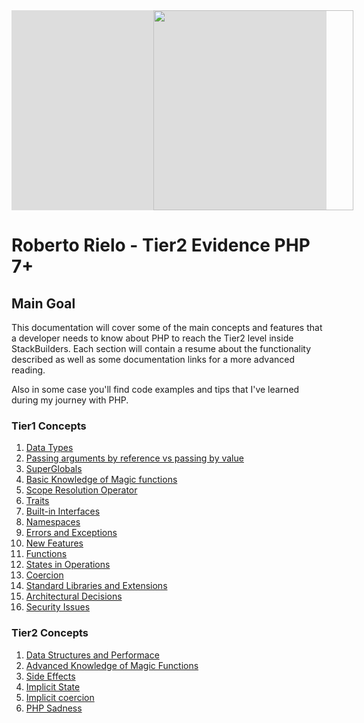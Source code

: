 <div style="background: #ddd">
    <img src="https://www.stackbuilders.com/assets/images/stack-builders-logo-nav-horizontal.svg" width="320" style="margin-left: 45%">
</div>

# Roberto Rielo - Tier2 Evidence PHP 7+

## Main Goal

This documentation will cover some of the main concepts and features that a developer needs to know about PHP to reach the Tier2 level inside StackBuilders. Each section will contain a resume about the functionality described as well as some documentation links for a more advanced reading.

Also in some case you'll find code examples and tips that I've learned during my journey with PHP.

### Tier1 Concepts

 1. [Data Types](https://github.com/roberto910907/Tier2-Evidence/blob/master/docs/Tier1/data_types.md)
 2. [Passing arguments by reference vs passing by value](https://github.com/roberto910907/Tier2-Evidence/blob/master/docs/Tier1/passing_arguments.md)
 3. [SuperGlobals](https://github.com/roberto910907/Tier2-Evidence/blob/master/docs/Tier1/superglobals.md)
 4. [Basic Knowledge of Magic functions](https://github.com/roberto910907/Tier2-Evidence/blob/master/docs/Tier1/magic_functions.md)
 5. [Scope Resolution Operator](https://github.com/roberto910907/Tier2-Evidence/blob/master/docs/Tier1/scope_operator.md)
 6. [Traits](https://github.com/roberto910907/Tier2-Evidence/blob/master/docs/Tier1/traits.md)
 7. [Built-in Interfaces](https://github.com/roberto910907/Tier2-Evidence/blob/master/docs/Tier1/interfaces.md)
 8. [Namespaces](https://github.com/roberto910907/Tier2-Evidence/blob/master/docs/Tier1/namespaces.md)
 9. [Errors and Exceptions](https://github.com/roberto910907/Tier2-Evidence/blob/master/docs/Tier1/error_exceptions.md)
 10. [New Features](https://github.com/roberto910907/Tier2-Evidence/blob/master/docs/Tier1/new_features.md)
 11. [Functions](https://github.com/roberto910907/Tier2-Evidence/blob/master/docs/Tier1/functions.md)
 12. [States in Operations](https://github.com/roberto910907/Tier2-Evidence/blob/master/docs/Tier1/states_in_operations.md)
 13. [Coercion](https://github.com/roberto910907/Tier2-Evidence/blob/master/docs/Tier1/coercion.md)
 14. [Standard Libraries and Extensions](https://github.com/roberto910907/Tier2-Evidence/blob/master/docs/Tier1/libraries_extensions.md)
 15. [Architectural Decisions](https://github.com/roberto910907/Tier2-Evidence/blob/master/docs/Tier1/architectural_decisions.md)
 16. [Security Issues](https://github.com/roberto910907/Tier2-Evidence/blob/master/docs/Tier1/security_issues.md)

### Tier2 Concepts

1. [Data Structures and Performace](https://github.com/roberto910907/Tier2-Evidence/blob/master/docs/Tier1/data_structure.md)
2. [Advanced Knowledge of Magic Functions]()
3. [Side Effects]()
4. [Implicit State]()
5. [Implicit coercion]()
6. [PHP Sadness]()